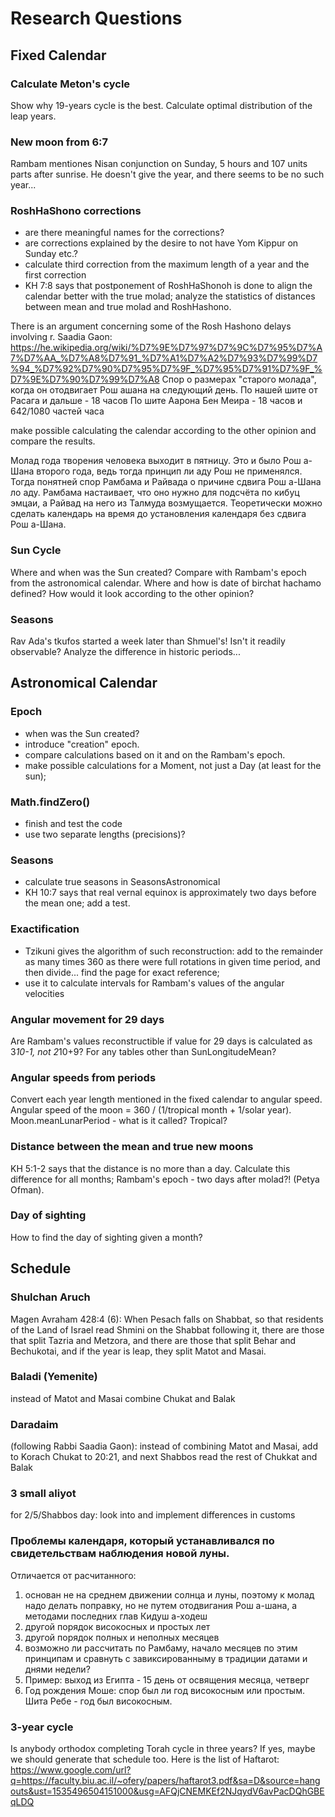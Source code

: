 ---
---
# Research Questions #

## Fixed Calendar ##

### Calculate Meton's cycle ###

Show why 19-years cycle is the best.
Calculate optimal distribution of the leap years.

### New moon from 6:7 ###

Rambam mentiones Nisan conjunction on Sunday, 5 hours and 107 units parts after sunrise.
He doesn't give the year, and there seems to be no such year...

### RoshHaShono corrections ###

- are there meaningful names for the corrections?
- are corrections explained by the desire to not have Yom Kippur on Sunday etc.?
- calculate third correction from the maximum length of a year and the first correction
- KH 7:8 says that postponement of RoshHaShonoh is done to align the calendar better
with the true molad; analyze the statistics of distances between mean and true molad
and RoshHashono.

There is an argument concerning some of the Rosh Hashono delays involving r. Saadia Gaon:
https://he.wikipedia.org/wiki/%D7%9E%D7%97%D7%9C%D7%95%D7%A7%D7%AA_%D7%A8%D7%91_%D7%A1%D7%A2%D7%93%D7%99%D7%94_%D7%92%D7%90%D7%95%D7%9F_%D7%95%D7%91%D7%9F_%D7%9E%D7%90%D7%99%D7%A8
Спор о размерах "старого молада", когда он отодвигает Рош ашана на следующий день.
По нашей шите от Расага и дальше - 18 часов
По шите Аарона Бен Меира - 18 часов и 642/1080 частей часа

make possible calculating the calendar according to the other opinion and compare the results.

Молад года творения человека выходит в пятницу.
Это и было Рош а-Шана второго года, ведь тогда принцип ли аду Рош не применялся.
Тогда понятней спор Рамбама и Райвада о причине сдвига Рош а-Шана ло аду.
Рамбама настаивает, что оно нужно для подсчёта по кибуц эмцаи,
а Райвад на него из Талмуда возмущается.
Теоретически можно сделать календарь на время до установления календаря без сдвига Рош а-Шана.

### Sun Cycle ###

Where and when was the Sun created?
Compare with Rambam's epoch from the astronomical calendar.
Where and how is date of birchat hachamo defined?
How would it look according to the other opinion? 

### Seasons ###

Rav Ada's tkufos started a week later than Shmuel's! Isn't it readily observable?
Analyze the difference in historic periods...


## Astronomical Calendar ##

### Epoch ###
- when was the Sun created?
- introduce "creation" epoch.
- compare calculations based on it and on the Rambam's epoch.
- make possible calculations for a Moment, not just a Day (at least for the sun);

### Math.findZero() ###
- finish and test the code
- use two separate lengths (precisions)?

### Seasons ###
- calculate true seasons in SeasonsAstronomical
- KH 10:7 says that real vernal equinox is approximately two days before the mean one; add a test.

### Exactification ###
- Tzikuni gives the algorithm of such reconstruction:
 add to the remainder as many times 360 as there were full rotations in given time period,
 and then divide... find the page for exact reference;
- use it to calculate intervals for Rambam's values of the angular velocities  
  
### Angular movement for 29 days ###

Are Rambam's values reconstructible if value for 29 days is calculated as 3*10-1, not 2*10+9?
For any tables other than SunLongitudeMean?

### Angular speeds from periods ###

Convert each year length mentioned in the fixed calendar to angular speed.
Angular speed of the moon = 360 / (1/tropical month + 1/solar year).
Moon.meanLunarPeriod - what is it called? Tropical?

### Distance between the mean and true new moons ###

KH 5:1-2 says that the distance is no more than a day.
Calculate this difference for all months;
Rambam's epoch - two days after molad?! (Petya Ofman).

### Day of sighting ###

How to find the day of sighting given a month?


## Schedule ##

### Shulchan Aruch ###
Magen Avraham 428:4 (6): When Pesach falls on Shabbat, so that residents of the Land of Israel
read Shmini on the Shabbat following it, there are those that split Tazria and Metzora,
and there are those that split Behar and Bechukotai, and if the year is leap, they split
Matot and Masai.

### Baladi (Yemenite) ###
instead of Matot and Masai combine Chukat and Balak

### Daradaim ###
(following Rabbi Saadia Gaon): instead of combining Matot and Masai,
add to Korach Chukat to 20:21, and next Shabbos read the rest of Chukkat and Balak

### 3 small aliyot ###
for 2/5/Shabbos day: look into and implement differences in customs 

### Проблемы календаря, который устанавливался по свидетельствам наблюдения новой луны. ###
Отличается от расчитанного:
   1) основан не на среднем движении солнца и луны, поэтому к молад надо делать поправку, но не путем отодвигания Рош а-шана, а методами последних глав Кидуш а-ходеш
   2) другой порядок високосных и простых лет
   3) другой порядок полных и неполных месяцев
   4) возможно ли рассчитать по Рамбаму, начало месяцев по этим принципам и сравнуть с завиксированныму в традиции датами и днями недели?
   5) Пример: выход из Египта - 15 день от освящения месяца, четверг
   6) Год рождения Моше: спор был ли год високосным или простым. Шита Ребе - год был високосным.

### 3-year cycle ###
Is anybody orthodox completing Torah cycle in three years?
If yes, maybe we should generate that schedule too.
Here is the list of Haftarot: https://www.google.com/url?q=https://faculty.biu.ac.il/~ofery/papers/haftarot3.pdf&sa=D&source=hangouts&ust=1535496504151000&usg=AFQjCNEMKEf2NJqydV6avPacDQhGBEqLDQ
